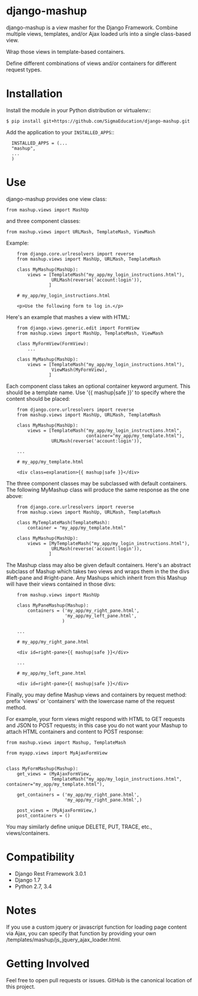 django-mashup
=============

django-mashup is a view masher for the Django Framework. Combine multiple views, templates, and/or Ajax loaded urls into a single class-based view.

Wrap those views in template-based containers.

Define different combinations of views and/or containers for different request types.

Installation
===============

Install the module in your Python distribution or virtualenv::

    $ pip install git+https://github.com/SigmaEducation/django-mashup.git

Add the application to your `INSTALLED_APPS`::

```
  INSTALLED_APPS = (...
  "mashup",
  ...
  )
```

Use
===

django-mashup provides one view class:

    from mashup.views import MashUp
    
and three component classes:

    from mashup.views import URLMash, TemplateMash, ViewMash
    
Example:

``` 
    from django.core.urlresolvers import reverse
    from mashup.views import MashUp, URLMash, TemplateMash
    
    class MyMashup(MashUp):
        views = [TemplateMash("my_app/my_login_instructions.html"),
                 URLMash(reverse('account:login')),
                ]
                
    # my_app/my_login_instructions.html
    
    <p>Use the following form to log in.</p>
```

Here's an example that mashes a view with HTML:

``` 
    from django.views.generic.edit import FormView
    from mashup.views import MashUp, TemplateMash, ViewMash
    
    class MyFormView(FormView):
        ...
    
    class MyMashup(MashUp):
        views = [TemplateMash("my_app/my_login_instructions.html"),
                 ViewMash(MyFormView),
                ]
```

Each component class takes an optional container keyword argument. This should be a template name. Use '{{ mashup|safe }}' to specify where the content should be placed:

``` 
    from django.core.urlresolvers import reverse
    from mashup.views import MashUp, URLMash, TemplateMash
    
    class MyMashup(MashUp):
        views = [TemplateMash("my_app/my_login_instructions.html",
                              container="my_app/my_template.html"),
                 URLMash(reverse('account:login')),
                
    ...
    
    # my_app/my_template.html
    
    <div class=explanation>{{ mashup|safe }}</div>
```

The three component classes may be subclassed with default containers. The following MyMashup class will produce the same response as the one above:

```
    from django.core.urlresolvers import reverse
    from mashup.views import MashUp, URLMash, TemplateMash
    
    class MyTemplateMash(TemplateMash):
        container = "my_app/my_template.html"
    
    class MyMashup(MashUp):
        views = [MyTemplateMash("my_app/my_login_instructions.html"),
                 URLMash(reverse('account:login')),
                ]  
```

The Mashup class may also be given default containers. Here's an abstract subclass of Mashup which takes two views and wraps them in the the divs #left-pane and #right-pane. Any Mashups which inherit from this Mashup will have their views contained in those divs:

```
    from mashup.views import MashUp
    
    class MyPaneMashup(Mashup):
        containers = ('my_app/my_right_pane.html',
                      'my_app/my_left_pane.html',
                     )
                     
    ...
    
    # my_app/my_right_pane.html
    
    <div id=right-pane>{{ mashup|safe }}</div>
    
    ...
    
    # my_app/my_left_pane.html
    
    <div id=right-pane>{{ mashup|safe }}</div>

```

Finally, you may define Mashup views and containers by request method: prefix 'views' or 'containers' with the lowercase name of the request method.

For example, your form views might respond with HTML to GET requests and JSON to POST requests; in this case you do not want your Mashup to attach HTML containers and content to POST response:

```
from mashup.views import Mashup, TemplateMash

from myapp.views import MyAjaxFormView


class MyFormMashup(Mashup):
    get_views = (MyAjaxFormView,
                 TemplateMash("my_app/my_login_instructions.html", container="my_app/my_template.html"),
                )
    get_containers = ('my_app/my_right_pane.html',
                      'my_app/my_right_pane.html',)
                      
    post_views = (MyAjaxFormView,)
    post_containers = ()
```
You may similarly define unique DELETE, PUT, TRACE, etc., views/containers.

Compatibility
=============

* Django Rest Framework 3.0.1
* Django 1.7
* Python 2.7, 3.4

Notes
=====
If you use a custom jquery or javascript function for loading page content via Ajax, you can specify that function by providing your own /templates/mashup/js_jquery_ajax_loader.html.


Getting Involved
================

Feel free to open pull requests or issues. GitHub is the canonical location of this project.
